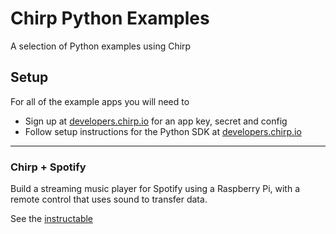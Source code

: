 # Chirp Python Examples

A selection of Python examples using Chirp

## Setup

For all of the example apps you will need to

- Sign up at [developers.chirp.io](https://developers.chirp.io) for an app key, secret and config
- Follow setup instructions for the Python SDK at [developers.chirp.io](https://developers.chirp.io/docs/getting-started/python)

----

### Chirp + Spotify

Build a streaming music player for Spotify using a Raspberry Pi, with a remote control that uses sound to transfer data.

See the [instructable](https://www.instructables.com/id/Spotify-Music-Player-With-Chirp-Connect)
